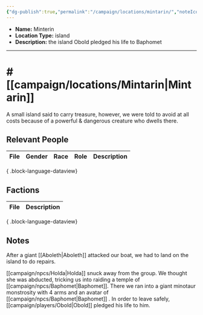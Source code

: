```yaml
---
{"dg-publish":true,"permalink":"/campaign/locations/mintarin/","noteIcon":"","created":"2025-10-26T10:17:50.471-07:00","updated":"2025-10-27T16:35:47.509-07:00"}
---
```



<p><span><ul>
<li dir="auto"><strong>Name:</strong> Minterin</li>
<li dir="auto"><strong>Location Type:</strong> island</li>
<li dir="auto"><strong>Description:</strong> the island Obold pledged his life to Baphomet</li>
</ul></span></p>

---

# # [[campaign/locations/Mintarin\|Mintarin]]
A small island said to carry treasure, however, we were told to avoid at all costs because of a powerful & dangerous creature who dwells there. 

## Relevant People
| File | Gender | Race | Role | Description |
| ---- | ------ | ---- | ---- | ----------- |

{ .block-language-dataview}

## Factions
| File | Description |
| ---- | ----------- |

{ .block-language-dataview}
## Notes
After a giant [[Aboleth\|Aboleth]] attacked our boat, we had to land on the island to do repairs.

[[campaign/npcs/Holda\|Holda]] snuck away from the group. We thought she was abducted, tricking us into raiding a temple of [[campaign/npcs/Baphomet\|Baphomet]]. There we ran into a giant minotaur monstrosity with 4 arms and an avatar of [[campaign/npcs/Baphomet\|Baphomet]] . In order to leave safely, [[campaign/players/Obold\|Obold]] pledged his life to him. 